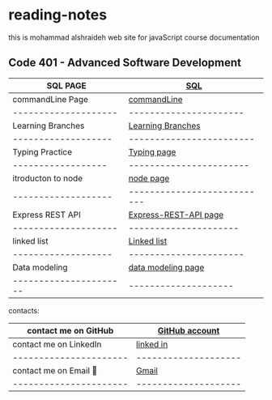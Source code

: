 # reading-notes

this is mohammad alshraideh web site for  javaScript course documentation  


## Code 401 - Advanced Software Development

   
|  SQL PAGE       |     [SQL](./sql.md)   |
|----------------------|--------------------|
|commandLine Page     | [commandLine](./commandLine.md)|
|--------------------|----------------------|
|Learning Branches  | [Learning Branches](./learningBranches.md)|
|-------------------|------------------------|
|Typing Practice  | [Typing page](TypingPractice.md)|
|------------------|-----------------------|
|itroducton to node |[node page](./node.md)|
|-------------------|---------------------------|
|Express REST API   |  [Express-REST-API page](Express-REST-API.md)|
|--------------------|---------------------|
|linked list       | [Linked list](linked-list.md)|
|-------------------|----------------------|
|Data modeling        | [data modeling page](DataModeling.md)|
|----------------------|--------------------|

contacts: 

|contact me on GitHub    |[GitHub account](https://github.com/mohammadsh96)|
|----------------------|--------------------|
|contact me on LinkedIn |[linked in ](https://www.linkedin.com/in/mohammad-alshraideh-67820b186/)|
|----------------------|--------------------| 
|contact me on Email  :email:|  [Gmail](mhmd.shrydh1996@gmail.com)|
|----------------------|--------------------|
